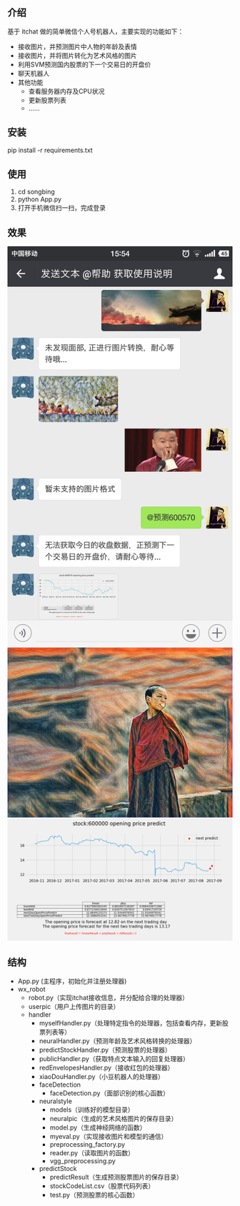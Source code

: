 ## 介绍
基于 itchat 做的简单微信个人号机器人，主要实现的功能如下：
* 接收图片，并预测图片中人物的年龄及表情
* 接收图片，并将图片转化为艺术风格的图片
* 利用SVM预测国内股票的下一个交易日的开盘价
* 聊天机器人
* 其他功能
	* 查看服务器内存及CPU状况
	* 更新股票列表
	* ……

## 安装
pip install -r requirements.txt

## 使用
1. cd songbing  
2. python App.py  
3. 打开手机微信扫一扫，完成登录  

## 效果
![effect](https://github.com/wk448378469/songbing/raw/master/wx_robot/userpic/effect.png)
![neuralpic](https://github.com/wk448378469/songbing/raw/master/wx_robot/handler/neuralstyle/neuralpic/test.png)
![stockpic](https://github.com/wk448378469/songbing/raw/master/wx_robot/handler/predictStock/predictResult/test.png)

## 结构
* App.py (主程序，初始化并注册处理器)
* wx_robot
	* robot.py（实现itchat接收信息，并分配给合理的处理器）
	* userpic（用户上传图片的目录）
	* handler
		* myselfHandler.py（处理特定指令的处理器，包括查看内存，更新股票列表等）
		* neuralHandler.py（预测年龄及艺术风格转换的处理器）
		* predictStockHandler.py（预测股票的处理器）
		* publicHandler.py（获取特点文本输入的回复处理器）
		* redEnvelopesHandler.py（接收红包的处理器）
		* xiaoDouHandler.py（小豆机器人的处理器）
		* faceDetection
			* faceDetection.py（面部识别的核心函数）
		* neuralstyle
			* models（训练好的模型目录）
			* neuralpic（生成的艺术风格图片的保存目录）
			* model.py（生成神经网络的函数）
			* myeval.py（实现接收图片和模型的通信）
			* preprocessing_factory.py
			* reader.py（读取图片的函数）
			* vgg_preprocessing.py
		* predictStock
			* predictResult（生成预测股票图片的保存目录）
			* stockCodeList.csv（股票代码列表）
			* test.py（预测股票的核心函数）

[effect]: https://github.com/wk448378469/songbing/tree/master/wx_robot/userpic/effect.png
[neuralpic]: https://github.com/wk448378469/songbing/tree/master/wx_robot/handler/neuralstyle/neuralpic/test.png
[stockpic]: https://github.com/wk448378469/songbing/tree/master/wx_robot/handler/predictStock/predictResult/test.png